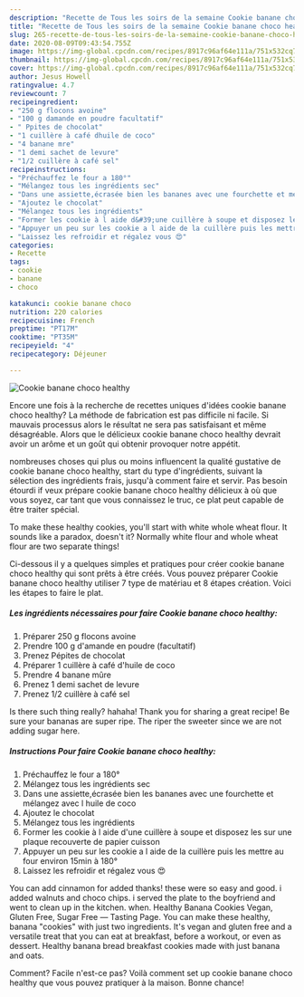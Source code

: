 ```yaml
---
description: "Recette de Tous les soirs de la semaine Cookie banane choco healthy"
title: "Recette de Tous les soirs de la semaine Cookie banane choco healthy"
slug: 265-recette-de-tous-les-soirs-de-la-semaine-cookie-banane-choco-healthy
date: 2020-08-09T09:43:54.755Z
image: https://img-global.cpcdn.com/recipes/8917c96af64e111a/751x532cq70/cookie-banane-choco-healthy-photo-principale-de-la-recette.jpg
thumbnail: https://img-global.cpcdn.com/recipes/8917c96af64e111a/751x532cq70/cookie-banane-choco-healthy-photo-principale-de-la-recette.jpg
cover: https://img-global.cpcdn.com/recipes/8917c96af64e111a/751x532cq70/cookie-banane-choco-healthy-photo-principale-de-la-recette.jpg
author: Jesus Howell
ratingvalue: 4.7
reviewcount: 7
recipeingredient:
- "250 g flocons avoine"
- "100 g damande en poudre facultatif"
- " Ppites de chocolat"
- "1 cuillère à café dhuile de coco"
- "4 banane mre"
- "1 demi sachet de levure"
- "1/2 cuillère à café sel"
recipeinstructions:
- "Préchauffez le four a 180°"
- "Mélangez tous les ingrédients sec"
- "Dans une assiette,écrasée bien les bananes avec une fourchette et mélangez avec l huile de coco"
- "Ajoutez le chocolat"
- "Mélangez tous les ingrédients"
- "Former les cookie à l aide d&#39;une cuillère à soupe et disposez les sur une plaque recouverte de papier cuisson"
- "Appuyer un peu sur les cookie a l aide de la cuillère puis les mettre au four environ 15min à 180°"
- "Laissez les refroidir et régalez vous 😍"
categories:
- Recette
tags:
- cookie
- banane
- choco

katakunci: cookie banane choco 
nutrition: 220 calories
recipecuisine: French
preptime: "PT17M"
cooktime: "PT35M"
recipeyield: "4"
recipecategory: Déjeuner

---
```



![Cookie banane choco healthy](https://img-global.cpcdn.com/recipes/8917c96af64e111a/751x532cq70/cookie-banane-choco-healthy-photo-principale-de-la-recette.jpg)

Encore une fois à la recherche de recettes uniques d'idées cookie banane choco healthy? La méthode de fabrication est pas difficile ni facile. Si mauvais processus alors le résultat ne sera pas satisfaisant et même désagréable. Alors que le délicieux cookie banane choco healthy devrait avoir un arôme et un goût qui obtenir provoquer notre appétit.

nombreuses choses qui plus ou moins influencent la qualité gustative de cookie banane choco healthy, start du type d'ingrédients, suivant la sélection des ingrédients frais, jusqu'à comment faire et servir. Pas besoin étourdi if veux prépare cookie banane choco healthy délicieux à où que vous soyez, car tant que vous connaissez le truc, ce plat peut capable de être traiter spécial.

To make these healthy cookies, you&#39;ll start with white whole wheat flour. It sounds like a paradox, doesn&#39;t it? Normally white flour and whole wheat flour are two separate things!


Ci-dessous il y a quelques simples et pratiques pour créer cookie banane choco healthy qui sont prêts à être créés. Vous pouvez préparer Cookie banane choco healthy utiliser 7 type de matériau et 8 étapes création. Voici les étapes to faire le plat.

<!--inarticleads1-->

##### Les ingrédients nécessaires pour faire Cookie banane choco healthy:

1. Préparer 250 g flocons avoine
1. Prendre 100 g d&#39;amande en poudre (facultatif)
1. Prenez  Pépites de chocolat
1. Préparer 1 cuillère à café d&#39;huile de coco
1. Prendre 4 banane mûre
1. Prenez 1 demi sachet de levure
1. Prenez 1/2 cuillère à café sel


Is there such thing really? hahaha! Thank you for sharing a great recipe! Be sure your bananas are super ripe. The riper the sweeter since we are not adding sugar here. 

<!--inarticleads2-->

##### Instructions Pour faire Cookie banane choco healthy:

1. Préchauffez le four a 180°
1. Mélangez tous les ingrédients sec
1. Dans une assiette,écrasée bien les bananes avec une fourchette et mélangez avec l huile de coco
1. Ajoutez le chocolat
1. Mélangez tous les ingrédients
1. Former les cookie à l aide d&#39;une cuillère à soupe et disposez les sur une plaque recouverte de papier cuisson
1. Appuyer un peu sur les cookie a l aide de la cuillère puis les mettre au four environ 15min à 180°
1. Laissez les refroidir et régalez vous 😍


You can add cinnamon for added thanks! these were so easy and good. i added walnuts and choco chips. i served the plate to the boyfriend and went to clean up in the kitchen. when. Healthy Banana Cookies Vegan, Gluten Free, Sugar Free — Tasting Page. You can make these healthy, banana &#34;cookies&#34; with just two ingredients. It&#39;s vegan and gluten free and a versatile treat that you can eat at breakfast, before a workout, or even as dessert. Healthy banana bread breakfast cookies made with just banana and oats. 


Comment? Facile n'est-ce pas? Voilà comment set up cookie banane choco healthy que vous pouvez pratiquer à la maison. Bonne chance!
